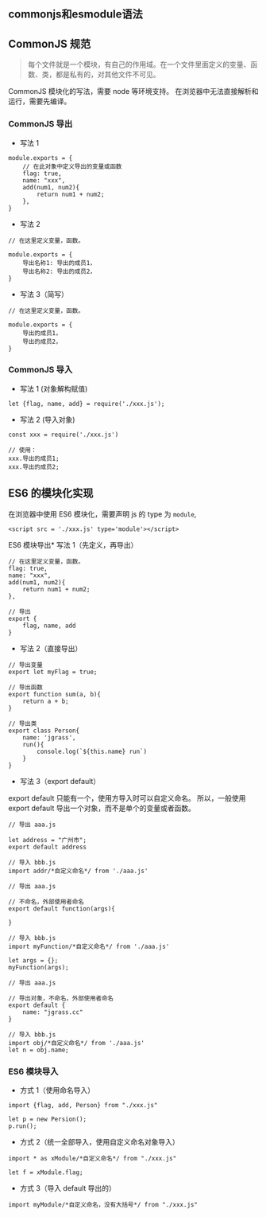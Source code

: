 ## commonjs和esmodule语法

## CommonJS 规范

> 每个文件就是一个模块，有自己的作用域。在一个文件里面定义的变量、函数、类，都是私有的，对其他文件不可见。

CommonJS 模块化的写法，需要 node 等环境支持。
在浏览器中无法直接解析和运行，需要先编译。

### CommonJS 导出

* 写法 1

```
module.exports = {
    // 在此对象中定义导出的变量或函数
    flag: true,
    name: "xxx",
    add(num1, num2){
        return num1 + num2;
    },
}
```

* 写法 2

```
// 在这里定义变量，函数。

module.exports = {
    导出名称1: 导出的成员1，
    导出名称2: 导出的成员2，
}
```

* 写法 3（简写）

```
// 在这里定义变量，函数。

module.exports = {
    导出的成员1，
    导出的成员2，
}
```

### CommonJS 导入

* 写法 1 (对象解构赋值)

```
let {flag, name, add} = require('./xxx.js');

```

* 写法 2 (导入对象)

```
const xxx = require('./xxx.js')

// 使用：
xxx.导出的成员1;
xxx.导出的成员2;
```

## ES6 的模块化实现

在浏览器中使用 ES6 模块化，需要声明 js 的 type 为 `module`,

```
<script src = './xxx.js' type='module'></script>
```

ES6 模块导出* 写法 1（先定义，再导出）

```
// 在这里定义变量，函数。
flag: true,
name: "xxx",
add(num1, num2){
    return num1 + num2;
},

// 导出
export {
    flag, name, add
}
```

* 写法 2（直接导出）

```
// 导出变量
export let myFlag = true;

// 导出函数
export function sum(a, b){
    return a + b;
}

// 导出类
export class Person{
    name: 'jgrass',
    run(){
        console.log(`${this.name} run`)
    }
}

```

* 写法 3（export default）

export default 只能有一个，使用方导入时可以自定义命名。
所以，一般使用 export default 导出一个对象，而不是单个的变量或者函数。

```
// 导出 aaa.js

let address = "广州市";
export default address

// 导入 bbb.js
import addr/*自定义命名*/ from './aaa.js'
```

```
// 导出 aaa.js

// 不命名，外部使用者命名
export default function(args){

}

// 导入 bbb.js
import myFunction/*自定义命名*/ from './aaa.js'

let args = {};
myFunction(args);
```

```
// 导出 aaa.js

// 导出对象，不命名，外部使用者命名
export default {
    name: "jgrass.cc"
}

// 导入 bbb.js
import obj/*自定义命名*/ from './aaa.js'
let n = obj.name;
```

### ES6 模块导入

* 方式 1（使用命名导入）

```
import {flag, add, Person} from "./xxx.js"

let p = new Persion();
p.run();
```

* 方式 2（统一全部导入，使用自定义命名对象导入）

```
import * as xModule/*自定义命名*/ from "./xxx.js"

let f = xModule.flag;

```

* 方式 3（导入 default 导出的）

```
import myModule/*自定义命名，没有大括号*/ from "./xxx.js"
```
